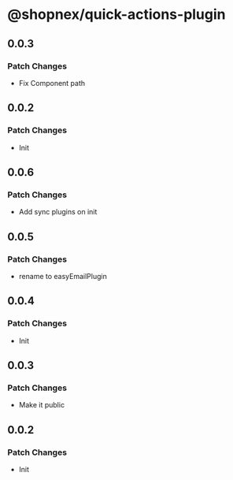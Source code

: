 # @shopnex/quick-actions-plugin

## 0.0.3

### Patch Changes

- Fix Component path

## 0.0.2

### Patch Changes

- Init

## 0.0.6

### Patch Changes

- Add sync plugins on init

## 0.0.5

### Patch Changes

- rename to easyEmailPlugin

## 0.0.4

### Patch Changes

- Init

## 0.0.3

### Patch Changes

- Make it public

## 0.0.2

### Patch Changes

- Init
